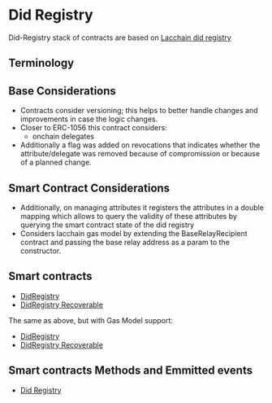 # Did Registry

Did-Registry stack of contracts are based on [Lacchain did registry](https://github.com/lacchain/lacchain-did-registry/tree/master)

## Terminology

## Base Considerations

- Contracts consider versioning; this helps to better handle changes and improvements in case the logic changes.
- Closer to ERC-1056 this contract considers:
  - onchain delegates
- Additionally a flag was added on revocations that indicates whether the attribute/delegate was removed because of compromission or because of a planned change.

## Smart Contract Considerations

- Additionally, on managing attributes it registers the attributes in a double mapping which allows to query the validity of these attributes by querying the smart contract state of the did registry
- Considers lacchain gas model by extending the BaseRelayRecipient contract and passing the base relay address as a param to the constructor.

## Smart contracts

- [DidRegistry](../../contracts/identity/didRegistry/DIDRegistry.sol)
- [DidRegistry Recoverable](../../contracts/identity/didRegistry/DIDRegistryRecoverable.sol)

The same as above, but with Gas Model support:

- [DidRegistry](../../contracts/identity/didRegistryGasModel/DIDRegistry.sol)
- [DidRegistry Recoverable](../../contracts/identity/didRegistryGasModel/DIDRegistryRecoverable.sol)

## Smart contracts Methods and Emmitted events

- [Did Registry](../../contracts/identity/IDIDRegistry.sol)
